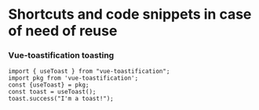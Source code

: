 # Shortcuts and code snippets in case of need of reuse

### Vue-toastification toasting

```
import { useToast } from "vue-toastification";
import pkg from 'vue-toastification';
const {useToast} = pkg;
const toast = useToast();
toast.success("I'm a toast!");
```